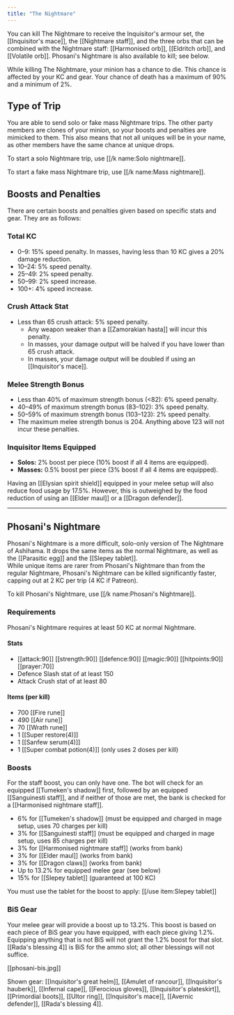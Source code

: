 ```yaml
---
title: "The Nightmare"
---
```


You can kill The Nightmare to receive the Inquisitor's armour set, the [[Inquisitor's mace]], the [[Nightmare staff]], and the three orbs that can be combined with the Nightmare staff: [[Harmonised orb]], [[Eldritch orb]], and [[Volatile orb]]. Phosani's Nightmare is also available to kill; see below.

While killing The Nightmare, your minion has a chance to die. This chance is affected by your KC and gear. Your chance of death has a maximum of 90% and a minimum of 2%.

## Type of Trip

You are able to send solo or fake mass Nightmare trips. The other party members are clones of your minion, so your boosts and penalties are mimicked to them. This also means that not all uniques will be in your name, as other members have the same chance at unique drops.

To start a solo Nightmare trip, use [[/k name\:Solo nightmare]].

To start a fake mass Nightmare trip, use [[/k name\:Mass nightmare]].

## Boosts and Penalties

There are certain boosts and penalties given based on specific stats and gear. They are as follows:

### Total KC

- 0–9: 15% speed penalty. In masses, having less than 10 KC gives a 20% damage reduction.
- 10–24: 5% speed penalty.
- 25–49: 2% speed penalty.
- 50–99: 2% speed increase.
- 100+: 4% speed increase.

### Crush Attack Stat

- Less than 65 crush attack: 5% speed penalty.
  - Any weapon weaker than a [[Zamorakian hasta]] will incur this penalty.
  - In masses, your damage output will be halved if you have lower than 65 crush attack.
  - In masses, your damage output will be doubled if using an [[Inquisitor's mace]].

### Melee Strength Bonus

- Less than 40% of maximum strength bonus (<82): 6% speed penalty.
- 40–49% of maximum strength bonus (83–102): 3% speed penalty.
- 50–59% of maximum strength bonus (103–123): 2% speed penalty.
- The maximum melee strength bonus is 204. Anything above 123 will not incur these penalties.

### Inquisitor Items Equipped

- **Solos:** 2% boost per piece (10% boost if all 4 items are equipped).
- **Masses:** 0.5% boost per piece (3% boost if all 4 items are equipped).

Having an [[Elysian spirit shield]] equipped in your melee setup will also reduce food usage by 17.5%. However, this is outweighed by the food reduction of using an [[Elder maul]] or a [[Dragon defender]].

---

## Phosani's Nightmare

Phosani's Nightmare is a more difficult, solo-only version of The Nightmare of Ashihama. It drops the same items as the normal Nightmare, as well as the [[Parasitic egg]] and the [[Slepey tablet]].  
While unique items are rarer from Phosani's Nightmare than from the regular Nightmare, Phosani's Nightmare can be killed significantly faster, capping out at 2 KC per trip (4 KC if Patreon).

To kill Phosani's Nightmare, use [[/k name\:Phosani's Nightmare]].

### Requirements

Phosani's Nightmare requires at least 50 KC at normal Nightmare.

#### Stats

- [[attack:90]] [[strength:90]] [[defence:90]] [[magic:90]] [[hitpoints:90]] [[prayer:70]]
- Defence Slash stat of at least 150
- Attack Crush stat of at least 80

#### Items (per kill)

- 700 [[Fire rune]]
- 490 [[Air rune]]
- 70 [[Wrath rune]]
- 1 [[Super restore(4)]]
- 1 [[Sanfew serum(4)]]
- 1 [[Super combat potion(4)]] (only uses 2 doses per kill)

### Boosts

For the staff boost, you can only have one. The bot will check for an equipped [[Tumeken's shadow]] first, followed by an equipped [[Sanguinesti staff]], and if neither of those are met, the bank is checked for a [[Harmonised nightmare staff]].

- 6% for [[Tumeken's shadow]] (must be equipped and charged in mage setup, uses 70 charges per kill)
- 3% for [[Sanguinesti staff]] (must be equipped and charged in mage setup, uses 85 charges per kill)
- 3% for [[Harmonised nightmare staff]] (works from bank)
- 3% for [[Elder maul]] (works from bank)
- 3% for [[Dragon claws]] (works from bank)
- Up to 13.2% for equipped melee gear (see below)
- 15% for [[Slepey tablet]] (guaranteed at 100 KC)

You must use the tablet for the boost to apply: [[/use item\:Slepey tablet]]

### BiS Gear

Your melee gear will provide a boost up to 13.2%. This boost is based on each piece of BiS gear you have equipped, with each piece giving 1.2%. Equipping anything that is not BiS will not grant the 1.2% boost for that slot. [[Rada's blessing 4]] is BiS for the ammo slot; all other blessings will not suffice.

[[phosani-bis.jpg]]

Shown gear: [[Inquisitor's great helm]], [[Amulet of rancour]], [[Inquisitor's hauberk]], [[Infernal cape]], [[Ferocious gloves]], [[Inquisitor's plateskirt]], [[Primordial boots]], [[Ultor ring]], [[Inquisitor's mace]], [[Avernic defender]], [[Rada's blessing 4]].
